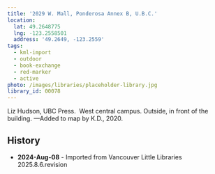```yaml
---
title: '2029 W. Mall, Ponderosa Annex B, U.B.C.'
location:
  lat: 49.2648775
  lng: -123.2558501
  address: '49.2649, -123.2559'
tags:
  - kml-import
  - outdoor
  - book-exchange
  - red-marker
  - active
photo: /images/libraries/placeholder-library.jpg
library_id: 00078
---
```

Liz Hudson, UBC Press.  West central campus.
Outside, in front of the building.
—Added to map by K.D., 2020. 

## History
- **2024-Aug-08** - Imported from Vancouver Little Libraries 2025.8.6.revision
